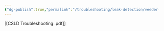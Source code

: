 ```yaml
---
{"dg-publish":true,"permalink":"/troubleshooting/leak-detection/veeder-root/csld-troubleshooting/"}
---
```


[[CSLD Troubleshooting .pdf]]

